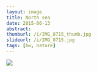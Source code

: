 ```yaml
---
layout: image
title: North sea
date: 2015-06-13
abstract:
thumburl: /i/IMG_8715_thumb.jpg
slideurl: /i/IMG_8715.jpg
tags: [bw, nature]
---
```

![]({{site.url}}/i/IMG_8715.jpg)
